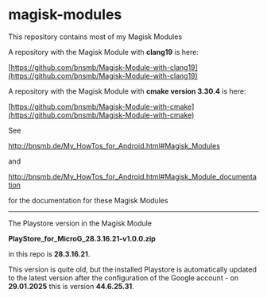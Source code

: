 # magisk-modules
This repository contains most of my Magisk Modules

A repository with the Magisk Module with **clang19** is here:

[https://github.com/bnsmb/Magisk-Module-with-clang19](https://github.com/bnsmb/Magisk-Module-with-clang19)

A repository with the Magisk Module with **cmake version 3.30.4** is here:

[https://github.com/bnsmb/Magisk-Module-with-cmake](https://github.com/bnsmb/Magisk-Module-with-cmake)

See 

http://bnsmb.de/My_HowTos_for_Android.html#Magisk_Modules

and

http://bnsmb.de/My_HowTos_for_Android.html#Magisk_Module_documentation

for the documentation for these Magisk Modules

---

The Playstore version in the Magisk Module 

**PlayStore_for_MicroG_28.3.16.21-v1.0.0.zip**

in this repo is **28.3.16.21**.

This version is quite old, but the installed Playstore is automatically updated to the latest version after the configuration of the Google account - on **29.01.2025** this is version **44.6.25.31**.

